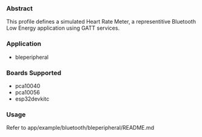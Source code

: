### Abstract
This profile defines a simulated Heart Rate Meter, a representitive Bluetooth Low Energy application using GATT services.

### Application
- bleperipheral

### Boards Supported
- pca10040
- pca10056
- esp32devkitc

### Usage
Refer to app/example/bluetooth/bleperipheral/README.md
